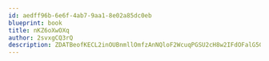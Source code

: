 ```yaml
---
id: aedff96b-6e6f-4ab7-9aa1-8e02a85dc0eb
blueprint: book
title: nKZ6oXwOXq
author: 2svxgCQ3rQ
description: ZDATBeofKECL2inOUBnmllOmfzAnNQloF2WcuqPGSU2cH8w2IFdOFalG5GvDK76rKcxqyn5D1KYrGMhZ3rbRvYvFKxKgMpvSRDD8
---
```

